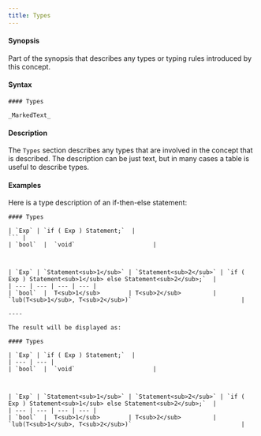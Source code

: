 ```yaml
---
title: Types
---
```


#### Synopsis

Part of the synopsis that describes any types or typing rules introduced by this concept.

#### Syntax

```
#### Types

_MarkedText_
```

#### Description

The `Types` section describes any types that are involved in the concept that is described.
The description can be just text, but in many cases a table is useful to describe types.


#### Examples

Here is a type description of an if-then-else statement:

```
#### Types

| `Exp` | `if ( Exp ) Statement;`  |
``` | 
| `bool`  |  `void`                      |



| `Exp` | `Statement<sub>1</sub>` | `Statement<sub>2</sub>` | `if ( Exp ) Statement<sub>1</sub> else Statement<sub>2</sub>;`  |
| --- | --- | --- | --- |
| `bool`  |  T<sub>1</sub>        | T<sub>2</sub>         | `lub(T<sub>1</sub>, T<sub>2</sub>)`                               |

----

The result will be displayed as:

#### Types

| `Exp` | `if ( Exp ) Statement;`  |
| --- | --- |
| `bool`  |  `void`                      |



| `Exp` | `Statement<sub>1</sub>` | `Statement<sub>2</sub>` | `if ( Exp ) Statement<sub>1</sub> else Statement<sub>2</sub>;`  |
| --- | --- | --- | --- |
| `bool`  |  T<sub>1</sub>        | T<sub>2</sub>         | `lub(T<sub>1</sub>, T<sub>2</sub>)`                               |



